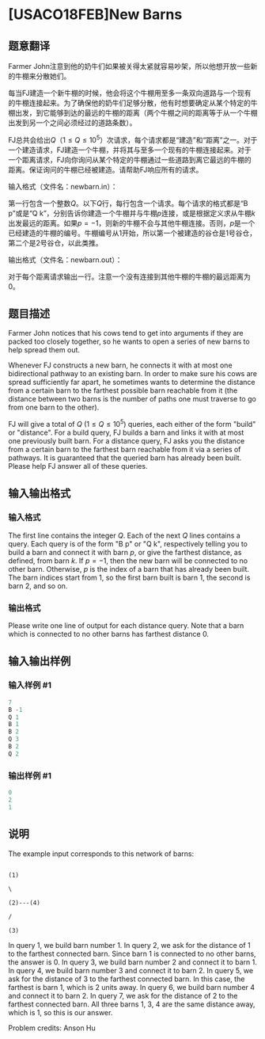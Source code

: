 # [USACO18FEB]New Barns

## 题意翻译

Farmer John注意到他的奶牛们如果被关得太紧就容易吵架，所以他想开放一些新的牛棚来分散她们。

每当FJ建造一个新牛棚的时候，他会将这个牛棚用至多一条双向道路与一个现有的牛棚连接起来。为了确保他的奶牛们足够分散，他有时想要确定从某个特定的牛棚出发，到它能够到达的最远的牛棚的距离（两个牛棚之间的距离等于从一个牛棚出发到另一个之间必须经过的道路条数）。

FJ总共会给出$Q$（$1 \leq Q \leq 10^5$）次请求，每个请求都是“建造”和“距离”之一。对于一个建造请求，FJ建造一个牛棚，并将其与至多一个现有的牛棚连接起来。对于一个距离请求，FJ向你询问从某个特定的牛棚通过一些道路到离它最远的牛棚的距离。保证询问的牛棚已经被建造。请帮助FJ响应所有的请求。

输入格式（文件名：newbarn.in）：

第一行包含一个整数$Q$。以下$Q$行，每行包含一个请求。每个请求的格式都是“B p”或是“Q k”，分别告诉你建造一个牛棚并与牛棚$p$连接，或是根据定义求从牛棚$k$出发最远的距离。如果$p = -1$，则新的牛棚不会与其他牛棚连接。否则，$p$是一个已经建造的牛棚的编号。牛棚编号从$1$开始，所以第一个被建造的谷仓是$1$号谷仓，第二个是$2$号谷仓，以此类推。

输出格式（文件名：newbarn.out）：

对于每个距离请求输出一行。注意一个没有连接到其他牛棚的牛棚的最远距离为$0$。

## 题目描述

Farmer John notices that his cows tend to get into arguments if they are packed too closely together, so he wants to open a series of new barns to help spread them out.

Whenever FJ constructs a new barn, he connects it with at most one bidirectional pathway to an existing barn. In order to make sure his cows are spread sufficiently far apart, he sometimes wants to determine the distance from a certain barn to the farthest possible barn reachable from it (the distance between two barns is the number of paths one must traverse to go from one barn to the other).

FJ will give a total of $Q$ ($1 \leq Q \leq 10^5$) queries, each either of the form "build" or "distance". For a build query, FJ builds a barn and links it with at most one previously built barn. For a distance query, FJ asks you the distance from a certain barn to the farthest barn reachable from it via a series of pathways. It is guaranteed that the queried barn has already been built. Please help FJ answer all of these queries.

## 输入输出格式

### 输入格式

The first line contains the integer $Q$. Each of the next $Q$ lines contains a query. Each query is of the form "B p" or "Q k", respectively telling you to build a barn and connect it with barn $p$, or give the farthest distance, as defined, from barn $k$. If $p = -1$, then the new barn will be connected to no other barn. Otherwise, $p$ is the index of a barn that has already been built. The barn indices start from $1$, so the first barn built is barn $1$, the second is barn $2$, and so on.

### 输出格式

Please write one line of output for each distance query. Note that a barn which is connected to no other barns has farthest distance $0$.

## 输入输出样例

### 输入样例 #1

```cpp
7
B -1
Q 1
B 1
B 2
Q 3
B 2
Q 2
```


### 输出样例 #1

```cpp
0
2
1

```
## 说明

The example input corresponds to this network of barns:

```

(1)

\

(2)---(4)

/

(3)

```

In query 1, we build barn number 1. In query 2, we ask for the distance of 1 to the farthest connected barn. Since barn 1 is connected to no other barns, the answer is 0. In query 3, we build barn number 2 and connect it to barn 1. In query 4, we build barn number 3 and connect it to barn 2. In query 5, we ask for the distance of 3 to the farthest connected barn. In this case, the farthest is barn 1, which is 2 units away. In query 6, we build barn number 4 and connect it to barn 2. In query 7, we ask for the distance of 2 to the farthest connected barn. All three barns 1, 3, 4 are the same distance away, which is 1, so this is our answer.

Problem credits: Anson Hu

